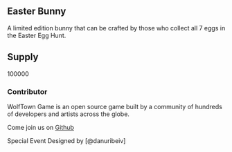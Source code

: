 ## Easter Bunny

A limited edition bunny that can be crafted by those who collect all 7 eggs in the Easter Egg Hunt.

## Supply

100000

### Contributor

WolfTown Game is an open source game built by a community of hundreds of developers and artists across the globe.

Come join us on [Github](https://github.com/sunflower-land/sunflower-land)

Special Event Designed by [@danuribeiv]
